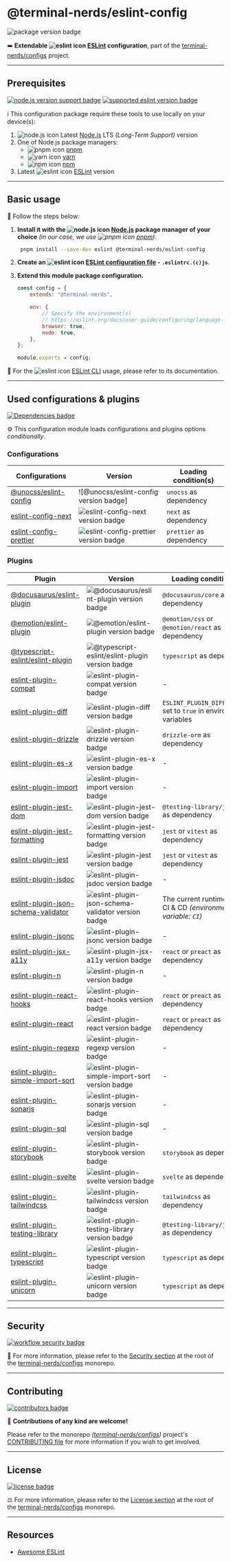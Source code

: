 # @terminal-nerds/eslint-config

![package version badge]

➡️ **Extendable ![eslint icon] [ESLint] configuration**, part of the
[terminal-nerds/configs] project.

[package version badge]: https://img.shields.io/npm/v/@terminal-nerds/eslint-config/latest?style=for-the-badge&logo=npm
[eslint]: https://eslint.org/
[eslint icon]: https://api.iconify.design/logos/eslint.svg
[terminal-nerds/configs]: https://github.com/terminal-nerds/configs

---

## Prerequisites

[![node.js version support badge]][node.js]
[![supported eslint version badge]][eslint]

[node.js version support badge]: https://img.shields.io/node/v-lts/@terminal-nerds/eslint-config?style=for-the-badge&logo=nodedotjs
[supported eslint version badge]: https://img.shields.io/github/package-json/dependency-version/terminal-nerds/configs/peer/eslint?filename=packages%2Feslint%2Fpackage.json&logo=eslint&style=for-the-badge

ℹ️ This configuration package require these tools to use locally on your
device(s):

1. ![node.js icon] Latest [Node.js] LTS _(Long-Term Support)_ version
1. One of Node.js package managers:
    - ![pnpm icon] [pnpm]
    - ![yarn icon] [yarn]
    - ![npm icon] [npm]
1. Latest ![eslint icon] [ESLint] version

[node.js]: https://nodejs.org/en/
[node.js icon]: https://api.iconify.design/logos/nodejs-icon.svg
[pnpm]: https://pnpm.io/
[pnpm icon]: https://api.iconify.design/vscode-icons/file-type-light-pnpm.svg
[npm]: https://npmjs.com/
[npm icon]: https://api.iconify.design/logos/npm-icon.svg
[yarn]: https://yarnpkg.com/
[yarn icon]: https://api.iconify.design/logos/yarn.svg

---

## Basic usage

👣 Follow the steps below:

1. **Install it with the ![node.js icon] [Node.js] package manager of your
   choice** _(in our case, we use ![pnpm icon] [pnpm])_.

    ```sh
     pnpm install --save-dev eslint @terminal-nerds/eslint-config
    ```

1. **Create an ![eslint icon] [ESLint configuration file] - `.eslintrc.(c)js`**.

1. **Extend this module package configuration.**

    ```js
    const config = {
    	extends: "@terminal-nerds",

    	env: {
    		// Specify the environment(s)
    		// https://eslint.org/docs/user-guide/configuring/language-options#specifying-environments
    		browser: true,
    		node: true,
    	},
    };

    module.exports = config;
    ```

📖 For the ![eslint icon] [ESLint CLI] usage, please refer to its documentation.

[eslint configuration file]: https://eslint.org/docs/user-guide/configuring/configuration-files#using-configuration-files
[eslint cli]: https://eslint.org/docs/user-guide/command-line-interface

---

## Used configurations & plugins

[![Dependencies badge]][dependencies url]

⚙️ This configuration module loads configurations and plugins options
_conditionally_.

[dependencies badge]: https://img.shields.io/librariesio/release/npm/@terminal-nerds/eslint-config?style=for-the-badge
[dependencies url]: https://libraries.io/npm/@terminal-nerds%2Feslint-config

### Configurations

<!-- prettier-sort-markdown-table -->

| Configurations           | Version                                 | Loading condition(s)     |
| ------------------------ | --------------------------------------- | ------------------------ |
| [@unocss/eslint-config]  | ![@unocss/eslint-config version badge]  | `unocss` as dependency   |
| [eslint-config-next]     | ![eslint-config-next version badge]     | `next` as dependency     |
| [eslint-config-prettier] | ![eslint-config-prettier version badge] | `prettier` as dependency |

[@unocss/eslint-config]: https://github.com/unocss/unocss/tree/main/packages/eslint-config
[@unocss/eslint-plugin version badge]: https://img.shields.io/npm/v/@unocss/eslint-plugin?logo=npm&style=flat-square
[eslint-config-next]: https://nextjs.org/docs/basic-features/eslint#eslint-config
[eslint-config-next version badge]: https://img.shields.io/npm/v/eslint-config-next?logo=npm&style=flat-square
[eslint-config-prettier]: https://github.com/prettier/eslint-config-prettier
[eslint-config-prettier version badge]: https://img.shields.io/npm/v/eslint-config-prettier?logo=npm&style=flat-square

### Plugins

<!-- prettier-sort-markdown-table -->

| Plugin                                | Version                                              | Loading condition(s)                                               |
| ------------------------------------- | ---------------------------------------------------- | ------------------------------------------------------------------ |
| [@docusaurus/eslint-plugin]           | ![@docusaurus/eslint-plugin version badge]           | `@docusaurus/core` as dependency                                   |
| [@emotion/eslint-plugin]              | ![@emotion/eslint-plugin version badge]              | `@emotion/css` or `@emotion/react` as dependency                   |
| [@typescript-eslint/eslint-plugin]    | ![@typescript-eslint/eslint-plugin version badge]    | `typescript` as dependency                                         |
| [eslint-plugin-compat]                | ![eslint-plugin-compat version badge]                | -                                                                  |
| [eslint-plugin-diff]                  | ![eslint-plugin-diff version badge]                  | `ESLINT_PLUGIN_DIFF_ENABLE` set to `true` in environment variables |
| [eslint-plugin-drizzle]               | ![eslint-plugin-drizzle version badge]               | `drizzle-orm` as dependency                                        |
| [eslint-plugin-es-x]                  | ![eslint-plugin-es-x version badge]                  | -                                                                  |
| [eslint-plugin-import]                | ![eslint-plugin-import version badge]                | -                                                                  |
| [eslint-plugin-jest-dom]              | ![eslint-plugin-jest-dom version badge]              | `@testing-library/jest-dom` as dependency                          |
| [eslint-plugin-jest-formatting]       | ![eslint-plugin-jest-formatting version badge]       | `jest` or `vitest` as dependency                                   |
| [eslint-plugin-jest]                  | ![eslint-plugin-jest version badge]                  | `jest` or `vitest` as dependency                                   |
| [eslint-plugin-jsdoc]                 | ![eslint-plugin-jsdoc version badge]                 | -                                                                  |
| [eslint-plugin-json-schema-validator] | ![eslint-plugin-json-schema-validator version badge] | The current runtime is not CI & CD _(environment variable: `CI`)_  |
| [eslint-plugin-jsonc]                 | ![eslint-plugin-jsonc version badge]                 | -                                                                  |
| [eslint-plugin-jsx-a11y]              | ![eslint-plugin-jsx-a11y version badge]              | `react` or `preact` as dependency                                  |
| [eslint-plugin-n]                     | ![eslint-plugin-n version badge]                     | -                                                                  |
| [eslint-plugin-react-hooks]           | ![eslint-plugin-react-hooks version badge]           | `react` or `preact` as dependency                                  |
| [eslint-plugin-react]                 | ![eslint-plugin-react version badge]                 | `react` or `preact` as dependency                                  |
| [eslint-plugin-regexp]                | ![eslint-plugin-regexp version badge]                | -                                                                  |
| [eslint-plugin-simple-import-sort]    | ![eslint-plugin-simple-import-sort version badge]    | -                                                                  |
| [eslint-plugin-sonarjs]               | ![eslint-plugin-sonarjs version badge]               | -                                                                  |
| [eslint-plugin-sql]                   | ![eslint-plugin-sql version badge]                   | -                                                                  |
| [eslint-plugin-storybook]             | ![eslint-plugin-storybook version badge]             | `storybook` as dependency                                          |
| [eslint-plugin-svelte]                | ![eslint-plugin-svelte version badge]                | `svelte` as dependency                                             |
| [eslint-plugin-tailwindcss]           | ![eslint-plugin-tailwindcss version badge]           | `tailwindcss` as dependency                                        |
| [eslint-plugin-testing-library]       | ![eslint-plugin-testing-library version badge]       | `@testing-library/jest-dom` as dependency                          |
| [eslint-plugin-typescript]            | ![eslint-plugin-typescript version badge]            | `typescript` as dependency                                         |
| [eslint-plugin-unicorn]               | ![eslint-plugin-unicorn version badge]               | `typescript` as dependency                                         |

[@docusaurus/eslint-plugin]: https://github.com/facebook/docusaurus/tree/main/packages/eslint-plugin
[@docusaurus/eslint-plugin version badge]: https://img.shields.io/npm/v/@docusaurus/eslint-plugin?logo=npm&style=flat-square
[@emotion/eslint-plugin]: https://github.com/emotion-js/emotion/tree/main/packages/eslint-plugin
[@emotion/eslint-plugin version badge]: https://img.shields.io/npm/v/@emotion/eslint-plugin?logo=npm&style=flat-square
[@typescript-eslint/eslint-plugin]: https://github.com/typescript-eslint/typescript-eslint
[@typescript-eslint/eslint-plugin version badge]: https://img.shields.io/npm/v/@typescript-eslint/eslint-plugin?logo=npm&style=flat-square
[eslint-plugin-compat]: https://github.com/amilajack/eslint-plugin-compat
[eslint-plugin-compat version badge]: https://img.shields.io/npm/v/eslint-plugin-compat?logo=npm&style=flat-square
[eslint-plugin-diff]: https://github.com/paleite/eslint-plugin-diff
[eslint-plugin-diff version badge]: https://img.shields.io/npm/v/eslint-plugin-diff?logo=npm&style=flat-square
[eslint-plugin-drizzle]: https://github.com/drizzle-team/drizzle-orm/tree/main/eslint-plugin-drizzle
[eslint-plugin-drizzle version badge]: https://img.shields.io/npm/v/eslint-plugin-drizzle?logo=npm&style=flat-square
[eslint-plugin-es-x]: https://github.com/eslint-community/eslint-plugin-es-x
[eslint-plugin-es-x version badge]: https://img.shields.io/npm/v/eslint-plugin-es-x?logo=npm&style=flat-square
[eslint-plugin-import]: https://github.com/import-js/eslint-plugin-import
[eslint-plugin-import version badge]: https://img.shields.io/npm/v/eslint-plugin-import?logo=npm&style=flat-square
[eslint-plugin-jest]: https://github.com/jest-community/eslint-plugin-jest
[eslint-plugin-jest version badge]: https://img.shields.io/npm/v/eslint-plugin-jest?logo=npm&style=flat-square
[eslint-plugin-jest-dom]: https://github.com/jest-community/eslint-plugin-jest-dom
[eslint-plugin-jest-dom version badge]: https://img.shields.io/npm/v/eslint-plugin-jest-dom?logo=npm&style=flat-square
[eslint-plugin-jest-formatting]: https://github.com/dangreenisrael/eslint-plugin-jest-formatting
[eslint-plugin-jest-formatting version badge]: https://img.shields.io/npm/v/eslint-plugin-jest-formatting?logo=npm&style=flat-square
[eslint-plugin-jsdoc]: https://github.com/gajus/eslint-plugin-jsdoc
[eslint-plugin-jsdoc version badge]: https://img.shields.io/npm/v/eslint-plugin-jsdoc?logo=npm&style=flat-square
[eslint-plugin-json-schema-validator]: https://github.com/ota-meshi/eslint-plugin-json-schema-validator
[eslint-plugin-json-schema-validator version badge]: https://img.shields.io/npm/v/eslint-plugin-json-schema-validator?logo=npm&style=flat-square
[eslint-plugin-jsonc]: https://github.com/ota-meshi/eslint-plugin-jsonc
[eslint-plugin-jsonc version badge]: https://img.shields.io/npm/v/eslint-plugin-jsonc?logo=npm&style=flat-square
[eslint-plugin-jsx-a11y]: https://github.com/jsx-eslint/eslint-plugin-jsx-a11y
[eslint-plugin-jsx-a11y version badge]: https://img.shields.io/npm/v/eslint-plugin-jsx-a11y?logo=npm&style=flat-square
[eslint-plugin-n]: https://github.com/eslint-community/eslint-plugin-n
[eslint-plugin-n version badge]: https://img.shields.io/npm/v/eslint-plugin-n?logo=npm&style=flat-square
[eslint-plugin-react]: https://github.com/yannickcr/eslint-plugin-react
[eslint-plugin-react version badge]: https://img.shields.io/npm/v/eslint-plugin-react?logo=npm&style=flat-square
[eslint-plugin-react-hooks]: https://github.com/facebook/react/tree/main/packages/eslint-plugin-react-hooks
[eslint-plugin-react-hooks version badge]: https://img.shields.io/npm/v/eslint-plugin-react-hooks?logo=npm&style=flat-square
[eslint-plugin-regexp]: https://github.com/ota-meshi/eslint-plugin-regexp
[eslint-plugin-regexp version badge]: https://img.shields.io/npm/v/eslint-plugin-regexp?logo=npm&style=flat-square
[eslint-plugin-simple-import-sort]: https://github.com/lydell/eslint-plugin-simple-import-sort
[eslint-plugin-simple-import-sort version badge]: https://img.shields.io/npm/v/eslint-plugin-simple-import-sort?logo=npm&style=flat-square
[eslint-plugin-sonarjs]: https://github.com/SonarSource/eslint-plugin-sonarjs
[eslint-plugin-sonarjs version badge]: https://img.shields.io/npm/v/eslint-plugin-sonarjs?logo=npm&style=flat-square
[eslint-plugin-sql]: https://github.com/gajus/eslint-plugin-sql
[eslint-plugin-sql version badge]: https://img.shields.io/npm/v/eslint-plugin-sql?logo=npm&style=flat-square
[eslint-plugin-storybook]: https://github.com/storybookjs/eslint-plugin-storybook
[eslint-plugin-storybook version badge]: https://img.shields.io/npm/v/eslint-plugin-storybook?logo=npm&style=flat-square
[eslint-plugin-svelte]: https://github.com/ota-meshi/eslint-plugin-svelte
[eslint-plugin-svelte version badge]: https://img.shields.io/npm/v/eslint-plugin-svelte?logo=npm&style=flat-square
[eslint-plugin-tailwindcss]: https://github.com/francoismassart/eslint-plugin-tailwindcss
[eslint-plugin-tailwindcss version badge]: https://img.shields.io/npm/v/eslint-plugin-tailwindcss?logo=npm&style=flat-square
[eslint-plugin-testing-library]: https://github.com/testing-library/eslint-plugin-testing-library
[eslint-plugin-testing-library version badge]: https://img.shields.io/npm/v/eslint-plugin-testing-library?logo=npm&style=flat-square
[eslint-plugin-typescript]: https://github.com/https://github.com/azu/eslint-plugin-typescript-compat
[eslint-plugin-typescript version badge]: https://img.shields.io/npm/v/eslint-plugin-typescript?logo=npm&style=flat-square
[eslint-plugin-unicorn]: https://github.com/sindresorhus/eslint-plugin-unicorn
[eslint-plugin-unicorn version badge]: https://img.shields.io/npm/v/eslint-plugin-unicorn?logo=npm&style=flat-square

---

## Security

[![workflow security badge]][security policy]

🔐 For more information, please refer to the [Security section] at the root of the
[terminal-nerds/configs] monorepo.

[workflow security badge]: https://img.shields.io/github/actions/workflow/status/terminal-nerds/configs/maintenance.yml?label=Security&logo=github&style=for-the-badge&branch=main
[security section]: https://github.com/terminal-nerds/configs#security
[security policy]: https://github.com/terminal-nerds/configs/security/policy

---

## Contributing

[![contributors badge]][contributors url]

🤝 **Contributions of any kind are welcome!**

Please refer to the monorepo _([terminal-nerds/configs])_ project's
[CONTRIBUTING file] for more information if you wish to get involved.

[contributing file]: https://github.com/terminal-nerds/configs/blob/main/.github/CONTRIBUTING.md
[contributors badge]: https://img.shields.io/github/contributors/terminal-nerds/configs?style=for-the-badge
[contributors url]: https://github.com/terminal-nerds/configs#contributors

---

## License

[![license badge]][license]

⚖️ For more information, please refer to the [License section] at the root of
the [terminal-nerds/configs] monorepo.

[license badge]: https://img.shields.io/github/license/terminal-nerds/configs?style=for-the-badge
[license]: https://github.com/terminal-nerds/configs/blob/main/LICENSE.md
[license section]: https://github.com/terminal-nerds/configs#License

---

## Resources

-   [Awesome ESLint]

[awesome eslint]: https://github.com/dustinspecker/awesome-eslint
